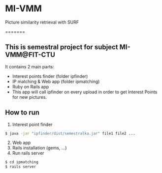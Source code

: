 # MI-VMM
Picture similarity retrieval with SURF

=======
## This is semestral project for subject MI-VMM@FIT-CTU
It contains 2 main parts:
* Interest points finder (folder ipfinder)
* IP matching & Web app (folder ipmatching)
 * Ruby on Rails app
 * This app will call ipfinder on every upload in order to get Interest Points for new pictures.
 
## How to run
1. Interest point finder
```sh
$ java -jar "ipfinder/dist/semestralka.jar" file1 file2 ...
```

2. Web app
 1. Rails installation (gems, ...)
 2. Run rails server
```sh
$ cd ipmatching
$ rails server
```
